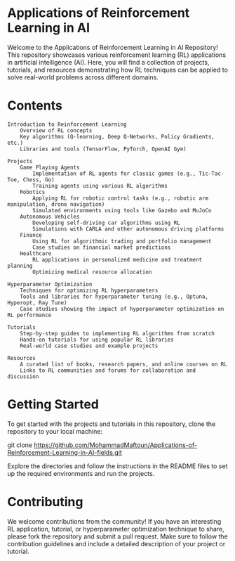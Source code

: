 # Applications of Reinforcement Learning in AI

Welcome to the Applications of Reinforcement Learning in AI Repository! This repository showcases various reinforcement learning (RL) applications in artificial intelligence (AI). Here, you will find a collection of projects, tutorials, and resources demonstrating how RL techniques can be applied to solve real-world problems across different domains.

# Contents

    Introduction to Reinforcement Learning
        Overview of RL concepts
        Key algorithms (Q-learning, Deep Q-Networks, Policy Gradients, etc.)
        Libraries and tools (TensorFlow, PyTorch, OpenAI Gym)

    Projects
        Game Playing Agents
            Implementation of RL agents for classic games (e.g., Tic-Tac-Toe, Chess, Go)
            Training agents using various RL algorithms
        Robotics
            Applying RL for robotic control tasks (e.g., robotic arm manipulation, drone navigation)
            Simulated environments using tools like Gazebo and MuJoCo
        Autonomous Vehicles
            Developing self-driving car algorithms using RL
            Simulations with CARLA and other autonomous driving platforms
        Finance
            Using RL for algorithmic trading and portfolio management
            Case studies on financial market predictions
        Healthcare
            RL applications in personalized medicine and treatment planning
            Optimizing medical resource allocation

    Hyperparameter Optimization
        Techniques for optimizing RL hyperparameters
        Tools and libraries for hyperparameter tuning (e.g., Optuna, Hyperopt, Ray Tune)
        Case studies showing the impact of hyperparameter optimization on RL performance

    Tutorials
        Step-by-step guides to implementing RL algorithms from scratch
        Hands-on tutorials for using popular RL libraries
        Real-world case studies and example projects

    Resources
        A curated list of books, research papers, and online courses on RL
        Links to RL communities and forums for collaboration and discussion

# Getting Started

To get started with the projects and tutorials in this repository, clone the repository to your local machine:

git clone https://github.com/MohammadMaftoun/Applications-of-Reinforcement-Learning-in-AI-fields.git

Explore the directories and follow the instructions in the README files to set up the required environments and run the projects.

# Contributing

We welcome contributions from the community! If you have an interesting RL application, tutorial, or hyperparameter optimization technique to share, please fork the repository and submit a pull request. Make sure to follow the contribution guidelines and include a detailed description of your project or tutorial.
